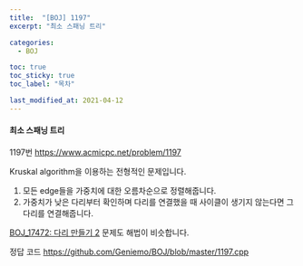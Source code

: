 ```yaml
---
title:  "[BOJ] 1197"
excerpt: "최소 스패닝 트리"

categories:
  - BOJ

toc: true
toc_sticky: true
toc_label: "목차"

last_modified_at: 2021-04-12
---
```


#### 최소 스패닝 트리

1197번 <https://www.acmicpc.net/problem/1197>

Kruskal algorithm을 이용하는 전형적인 문제입니다.<br>
1. 모든 edge들을 가중치에 대한 오름차순으로 정렬해줍니다.
2. 가중치가 낮은 다리부터 확인하며 다리를 연결했을 때 사이클이 생기지 않는다면 그 다리를 연결해줍니다.

[BOJ_17472: 다리 만들기 2](https://Geniemo.github.io/boj/17472/) 문제도 해법이 비슷합니다.

정답 코드 <https://github.com/Geniemo/BOJ/blob/master/1197.cpp>
